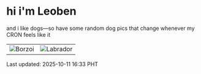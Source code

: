 # hi i'm Leoben

and i like dogs—so have some random dog pics that change whenever my CRON feels like it

|  |  |
|--------|----------|
| ![Borzoi](https://random-dog-vercel.vercel.app/api/random-borzoi?v=1760171639) | ![Labrador](https://random-dog-vercel.vercel.app/api/random-labrador?v=1760171639) |

Last updated: 2025-10-11 16:33 PHT
